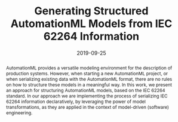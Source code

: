 ---
abstract: AutomationML provides a versatile modeling environment for the description
  of production systems. However, when starting a new AutomationML project, or when
  serializing existing data with the AutomationML format, there are no rules on how
  to structure these models in a meaningful way. In this work, we present an approach
  for structuring AutomationML models, based on the IEC 62264 standard. In our approach
  we are implementing the process of serializing IEC 62264 information declaratively,
  by leveraging the power of model transformations, as they are applied in the context
  of model-driven (software) engineering.
authors:
- Bernhard Wally
- Laurens Lang
- Rafa&#322; W&#322;odarski
- Radek Sindelar
- Christian Huemer
- Alexandra Mazak
- Manuel Wimmer
date: '2019-09-25'
featured: false
links:
- name: Publik
  url: https://publik.tuwien.ac.at/showentry.php?ID=281396&lang=2
publication: 'odarski, R. Sindelar, C. Huemer, A. Mazak, M. Wimmer: "Generating Structured
  AutomationML Models from IEC 62264 Information"; Talk: 5th AutomationML PlugFest
  2019, Hamburg, Germany; 09-25-2019 - 09-26-2019; in: "Proceedings of the 5th AutomationML
  PlugFest 2019", (2019), 5 pages'
publication_types:
- '1'
publishDate: '2019-09-25'
title: Generating Structured AutomationML Models from IEC 62264 Information
url_pdf: https://publik.tuwien.ac.at/files/publik_281396.pdf
---